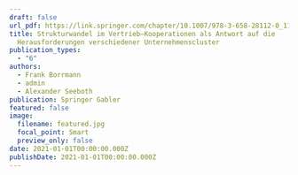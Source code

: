 ```yaml
---
draft: false
url_pdf: https://link.springer.com/chapter/10.1007/978-3-658-28112-0_11
title: Strukturwandel im Vertrieb–Kooperationen als Antwort auf die
  Herausforderungen verschiedener Unternehmenscluster
publication_types:
  - "6"
authors:
  - Frank Borrmann
  - admin
  - Alexander Seeboth
publication: Springer Gabler
featured: false
image:
  filename: featured.jpg
  focal_point: Smart
  preview_only: false
date: 2021-01-01T00:00:00.000Z
publishDate: 2021-01-01T00:00:00.000Z
---
```

